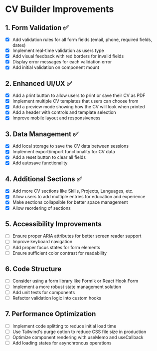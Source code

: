 # CV Builder Improvements

## 1. Form Validation ✅

- [x] Add validation rules for all form fields (email, phone, required fields, dates)
- [x] Implement real-time validation as users type
- [x] Add visual feedback with red borders for invalid fields
- [x] Display error messages for each validation error
- [x] Add initial validation on component mount

## 2. Enhanced UI/UX ✅

- [x] Add a print button to allow users to print or save their CV as PDF
- [x] Implement multiple CV templates that users can choose from
- [x] Add a preview mode showing how the CV will look when printed
- [x] Add a header with controls and template selection
- [x] Improve mobile layout and responsiveness

## 3. Data Management ✅

- [x] Add local storage to save the CV data between sessions
- [x] Implement export/import functionality for CV data
- [x] Add a reset button to clear all fields
- [x] Add autosave functionality

## 4. Additional Sections ✅

- [x] Add more CV sections like Skills, Projects, Languages, etc.
- [x] Allow users to add multiple entries for education and experience
- [x] Make sections collapsible for better space management
- [x] Allow reordering of sections

## 5. Accessibility Improvements

- [ ] Ensure proper ARIA attributes for better screen reader support
- [ ] Improve keyboard navigation
- [ ] Add proper focus states for form elements
- [ ] Ensure sufficient color contrast for readability

## 6. Code Structure

- [ ] Consider using a form library like Formik or React Hook Form
- [ ] Implement a more robust state management solution
- [ ] Add unit tests for components
- [ ] Refactor validation logic into custom hooks

## 7. Performance Optimization

- [ ] Implement code splitting to reduce initial load time
- [ ] Use Tailwind's purge option to reduce CSS file size in production
- [ ] Optimize component rendering with useMemo and useCallback
- [ ] Add loading states for asynchronous operations
